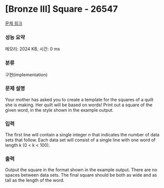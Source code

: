 # [Bronze III] Square - 26547 

[문제 링크](https://www.acmicpc.net/problem/26547) 

### 성능 요약

메모리: 2024 KB, 시간: 0 ms

### 분류

구현(implementation)

### 문제 설명

<p>Your mother has asked you to create a template for the squares of a quilt she is making. Her quilt will be based on words! Print out a square of the given word, in the style shown in the example output.</p>

### 입력 

 <p>The first line will contain a single integer n that indicates the number of data sets that follow. Each data set will consist of a single line with one word of length k (0 < k < 100).</p>

### 출력 

 <p>Output the square in the format shown in the example output. There are no spaces between data sets. The final square should be both as wide and as tall as the length of the word.</p>

